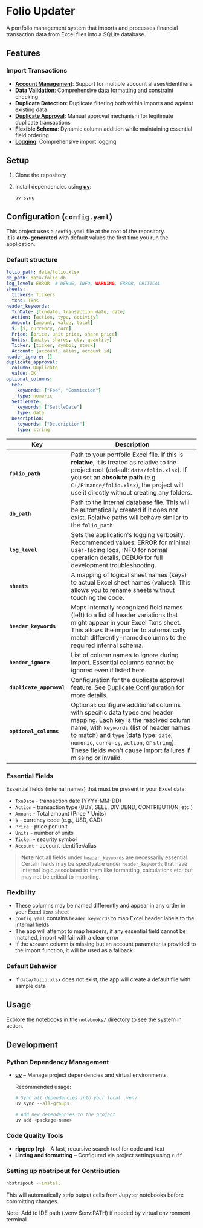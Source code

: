 # Folio Updater

A portfolio management system that imports and processes financial transaction data from Excel files into a SQLite database.

## Features

### Import Transactions

- **[Account Management](docs/transactions/account-management.md)**: Support for multiple account aliases/identifiers
- **Data Validation**: Comprehensive data formatting and constraint checking
- **Duplicate Detection**: Duplicate filtering both within imports and against existing data
- **[Duplicate Approval](docs/transactions/duplicate-approval.md)**: Manual approval mechanism for legitimate duplicate transactions
- **Flexible Schema**: Dynamic column addition while maintaining essential field ordering
- **[Logging](docs/transactions/import-logging.md)**: Comprehensive import logging

## Setup

1. Clone the repository
2. Install dependencies using **[uv](https://github.com/astral-sh/uv)**:

   ```bash
   uv sync
   ```

## Configuration (`config.yaml`)

This project uses a `config.yaml` file at the root of the repository.  
It is **auto-generated** with default values the first time you run the application.

### Default structure

```yaml
folio_path: data/folio.xlsx
db_path: data/folio.db
log_level: ERROR  # DEBUG, INFO, WARNING, ERROR, CRITICAL
sheets:
  tickers: Tickers
  txns: Txns
header_keywords:
  TxnDate: [txndate, transaction date, date]
  Action: [action, type, activity]
  Amount: [amount, value, total]
  $: [$, currency, curr]
  Price: [price, unit price, share price]
  Units: [units, shares, qty, quantity]
  Ticker: [ticker, symbol, stock]
  Account: [account, alias, account id]
header_ignore: []
duplicate_approval:
  column: Duplicate
  value: OK
optional_columns:
  Fee:
    keywords: ["Fee", "Commission"]
    type: numeric
  SettleDate:
    keywords: ["SettleDate"]
    type: date
  Description:
    keywords: ["Description"]
    type: string

```

| Key                      | Description                                                                                                                                                                                                                                                                                                             |
| ------------------------ | ----------------------------------------------------------------------------------------------------------------------------------------------------------------------------------------------------------------------------------------------------------------------------------------------------------------------- |
| **`folio_path`**         | Path to your portfolio Excel file. If this is **relative**, it is treated as relative to the project root (default: `data/folio.xlsx`). If you set an **absolute path** (e.g. `C:/Finance/folio.xlsx`), the project will use it directly without creating any folders.                                                  |
| **`db_path`**            | Path to the internal database file. This will be automatically created if it does not exist. Relative paths will behave similar to the `folio_path`                                                                                                                                                                     |
| **`log_level`**          | Sets the application's logging verbosity. Recommended values: ERROR for minimal user-facing logs, INFO for normal operation details, DEBUG for full development troubleshooting.                                                                                                                                        |
| **`sheets`**             | A mapping of logical sheet names (keys) to actual Excel sheet names (values). This allows you to rename sheets without touching the code.                                                                                                                                                                               |
| **`header_keywords`**    | Maps internally recognized field names (left) to a list of header variations that might appear in your Excel Txns sheet. This allows the importer to automatically match differently-named columns to the required internal schema.                                                                                     |
| **`header_ignore`**      | List of column names to ignore during import. Essential columns cannot be ignored even if listed here.                                                                                                                                                                                                                  |
| **`duplicate_approval`** | Configuration for the duplicate approval feature. See [Duplicate Configuration](docs/transactions/duplicate-approval.md/#configuration) for more details.                                                                                                                                                               |
| **`optional_columns`**   | Optional: configure additional columns with specific data types and header mapping. Each key is the resolved column name, with `keywords` (list of header names to match) and `type` (data type: `date`, `numeric`, `currency`, `action`, or `string`). These fields won't cause import failures if missing or invalid. |

### Essential Fields

Essential fields (internal names) that must be present in your Excel data:

- `TxnDate` - transaction date (YYYY-MM-DD)
- `Action` - transaction type (BUY, SELL, DIVIDEND, CONTRIBUTION, etc.)
- `Amount` - Total amount (Price * Units)
- `$` - currency code (e.g., USD, CAD)
- `Price` - price per unit
- `Units` - number of units
- `Ticker` - security symbol
- `Account` - account identifier/alias

> **Note**
> Not all fields under `header_keywords` are necessarily essential.
> Certain fields may be specifyable under `header_keywords` that have internal logic
> associated to them like formatting, calculations etc; but may not be critical to
> importing.

### Flexibility

- These columns may be named differently and appear in any order in your Excel `Txns` sheet
- `config.yaml` contains `header_keywords` to map Excel header labels to the internal fields
- The app will attempt to map headers; if any essential field cannot be matched, import will fail with a clear error
- If the `Account` column is missing but an account parameter is provided to the import function, it will be used as a fallback

### Default Behavior

- If `data/folio.xlsx` does not exist, the app will create a default file with sample data

## Usage

Explore the notebooks in the `notebooks/` directory to see the system in action.

## Development

### Python Dependency Management

- **[uv](https://github.com/astral-sh/uv)** – Manage project dependencies and virtual environments.

  Recommended usage:
  
  ```bash
  # Sync all dependencies into your local .venv
  uv sync --all-groups
  
  # Add new dependencies to the project
  uv add <package-name>
  ```

### Code Quality Tools

- **ripgrep (`rg`)** – A fast, recursive search tool for code and text
- **Linting and formatting** – Configured via project settings using `ruff`

### Setting up nbstripout for Contribution

```bash
nbstripout --install
```

This will automatically strip output cells from Jupyter notebooks before committing changes.

Note: Add to IDE path (.venv $env:PATH) if needed by virtual environment terminal.
